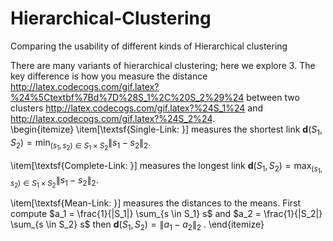 # Hierarchical-Clustering
Comparing the usability of different kinds of Hierarchical clustering

There are many variants of hierarchical clustering; here we explore 3.  The key difference is how you measure the distance http://latex.codecogs.com/gif.latex?%24%5Ctextbf%7Bd%7D%28S_1%2C%20S_2%29%24 between two clusters http://latex.codecogs.com/gif.latex?%24S_1%24 and http://latex.codecogs.com/gif.latex?%24S_2%24.  
\begin{itemize}
\item[\textsf{Single-Link: }] measures the shortest link $\displaystyle{\textbf{d}(S_1,S_2) = \min_{(s_1,s_2) \in S_1 \times S_2} \|s_1 - s_2\|_2}$. 

\item[\textsf{Complete-Link: }] measures the longest link $\displaystyle{\textbf{d}(S_1,S_2) = \max_{(s_1,s_2) \in S_1 \times S_2} \|s_1 - s_2\|_2}$. 

\item[\textsf{Mean-Link: }] measures the distances to the means.  First compute 
$a_1 = \frac{1}{|S_1|} \sum_{s \in S_1} s$ and 
$a_2 = \frac{1}{|S_2|} \sum_{s \in S_2} s$ then
$\displaystyle{\textbf{d}(S_1, S_2) = \|a_1 - a_2\|_2}$ .
\end{itemize}
